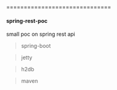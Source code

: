 ==============================

#### spring-rest-poc
small poc on spring rest api
  > spring-boot
  
  > jetty
  
  > h2db
  
  > maven
  


